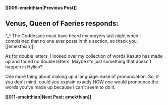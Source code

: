 **[[009-emekthian|Previous Post]]**

## Venus, Queen of Faeries responds:

^_^ The Goddesses must have heard my prayers last night when I complained that no one ever posts in this section, so thank you, [[emekthian]]!

As for double letters, I looked over my collection of words Kasuto has made up and found no double letters. Maybe it's just something that doesn't happen in Hylian?

One more thing about making up a language: ease of pronunciation. So, if you don't mind, could you explain exactly HOW one would pronounce the words you've made up because I can't seem to do it.

**[[011-emekthian|Next Post: emekthian]]**
